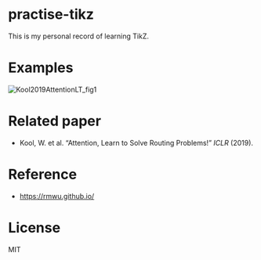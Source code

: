 # practise-tikz

This is my personal record of learning TikZ.

# Examples

![Kool2019AttentionLT_fig1](https://carlos-markdown-pics.oss-cn-shanghai.aliyuncs.com/img/20200904153318.png)

# Related paper

- Kool, W. et al. “Attention, Learn to Solve Routing Problems!” *ICLR* (2019).

# Reference

- https://rmwu.github.io/

# License

MIT


